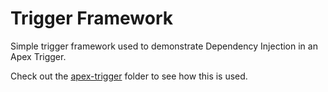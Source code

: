 # Trigger Framework

Simple trigger framework used to demonstrate Dependency Injection in an Apex Trigger.

Check out the [apex-trigger](../../di-examples/apex-trigger) folder to see how this is used.
